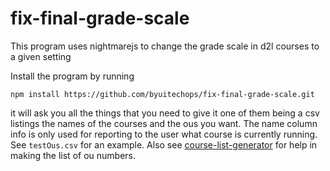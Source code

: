 # fix-final-grade-scale

This program uses nightmarejs to change the grade scale in d2l courses to a given setting

Install the program by running 
```
npm install https://github.com/byuitechops/fix-final-grade-scale.git
``` 

it will ask you all the things that you need to give it
one of them being a csv listings the names of the courses and the ous you want. The name column info is only used for reporting to the user what course is currently running. See `testOus.csv` for an example. Also see [course-list-generator](http://www.github.com/byuitechops/course-list-generator) for help in making the list of ou numbers.

